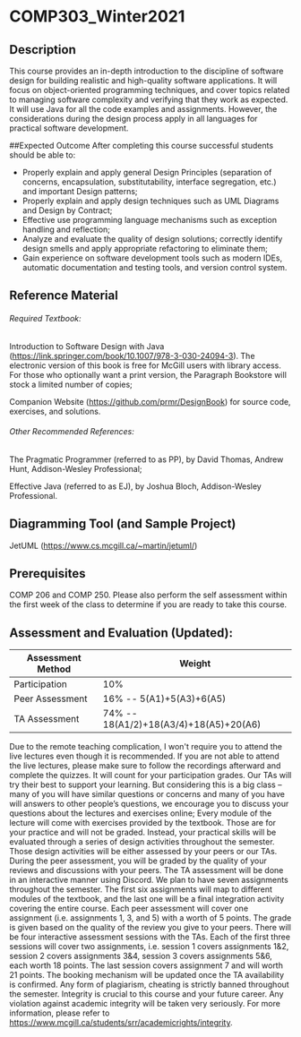 # COMP303_Winter2021
## Description
This course provides an in-depth introduction to the discipline of software design for building realistic and high-quality software applications. It will focus on object-oriented programming techniques, and cover topics related to managing software complexity and verifying that they work as expected. It will use Java for all the code examples and assignments. However, the considerations during the design process apply in all languages for practical software development.

##Expected Outcome
After completing this course successful students should be able to:

- Properly explain and apply general Design Principles (separation of concerns, encapsulation, substitutability, interface segregation, etc.) and important Design patterns;
- Properly explain and apply design techniques such as UML Diagrams and Design by Contract;
- Effective use programming language mechanisms such as exception handling and reflection;
- Analyze and evaluate the quality of design solutions; correctly identify design smells and apply appropriate refactoring to eliminate them;
- Gain experience on software development tools such as modern IDEs, automatic documentation and testing tools, and version control system.


## Reference Material


###### Required Textbook:


Introduction to Software Design with Java (https://link.springer.com/book/10.1007/978-3-030-24094-3). The electronic version of this book is free for McGill users with library access. For those who optionally want a print version, the Paragraph Bookstore will stock a limited number of copies;

Companion Website (https://github.com/prmr/DesignBook) for source code, exercises, and solutions.



###### Other Recommended References:


The Pragmatic Programmer (referred to as PP), by David Thomas, Andrew Hunt, Addison-Wesley Professional;

Effective Java (referred to as EJ), by Joshua Bloch, Addison-Wesley Professional.




## Diagramming Tool (and Sample Project)

JetUML (https://www.cs.mcgill.ca/~martin/jetuml/)




## Prerequisites
COMP 206 and COMP 250. Please also perform the self assessment within the first week of the class to determine if you are ready to take this course.

## Assessment and Evaluation (Updated):



| Assessment Method  | Weight |
| ------------- | ------------- |
| Participation  | 10%  |
| Peer Assessment  | 16% -- 5(A1)+5(A3)+6(A5)  |
| TA Assessment | 74% -- 18(A1/2)+18(A3/4)+18(A5)+20(A6) |



Due to the remote teaching complication, I won't require you to attend the live lectures even though it is recommended. If you are not able to attend the live lectures, please make sure to follow the recordings afterward and complete the quizzes. It will count for your participation grades.
Our TAs will try their best to support your learning. But considering this is a big class – many of you will have similar questions or concerns and many of you have will answers to other people’s questions, we encourage you to discuss your questions about the lectures and exercises online;
Every module of the lecture will come with exercises provided by the textbook. Those are for your practice and will not be graded. Instead, your practical skills will be evaluated through a series of design activities throughout the semester. Those design activities will be either assessed by your peers or our TAs. During the peer assessment, you will be graded by the quality of your reviews and discussions with your peers. The TA assessment will be done in an interactive manner using Discord.
We plan to have seven assignments throughout the semester. The first six assignments will map to different modules of the textbook, and the last one will be a final integration activity covering the entire course.
Each peer assessment will cover one assignment (i.e. assignments 1, 3, and 5) with a worth of 5 points. The grade is given based on the quality of the review you give to your peers.
There will be four interactive assessment sessions with the TAs. Each of the first three sessions will cover two assignments, i.e. session 1 covers assignments 1&2, session 2 covers assignments 3&4, session 3 covers assignments 5&6, each worth 18 points. The last session covers assignment 7 and will worth 21 points. The booking mechanism will be updated once the TA availability is confirmed.
Any form of plagiarism, cheating is strictly banned throughout the semester. Integrity is crucial to this course and your future career. Any violation against academic integrity will be taken very seriously. For more information, please refer to https://www.mcgill.ca/students/srr/academicrights/integrity.
